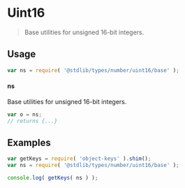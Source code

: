 # Uint16

> Base utilities for unsigned 16-bit integers.

<section class="usage">

## Usage

```javascript
var ns = require( '@stdlib/types/number/uint16/base' );
```

#### ns

Base utilities for unsigned 16-bit integers.

```javascript
var o = ns;
// returns {...}
```

</section>

<!-- /.usage -->

<section class="examples">

## Examples

<!-- TODO: better examples -->

```javascript
var getKeys = require( 'object-keys' ).shim();
var ns = require( '@stdlib/types/number/uint16/base' );

console.log( getKeys( ns ) );
```

</section>

<!-- /.examples -->

<section class="links">

</section>

<!-- /.links -->
